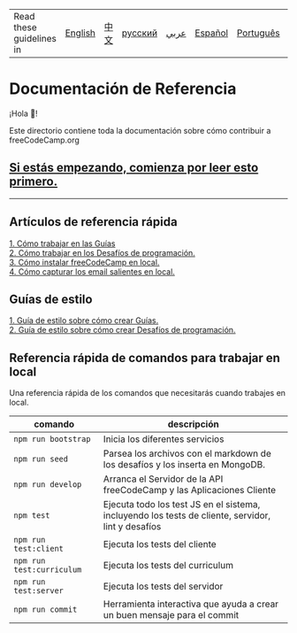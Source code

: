 <table>
    <tr>
        <td> Read these guidelines in </td>
        <td><a href="/CONTRIBUTING.md"> English </a></td>
        <td><a href="/docs/chinese/README.md"> 中文 </a></td>
        <td><a href="/docs/russian/README.md"> русский </a></td>
        <td><a href="/docs/arabic/README.md"> عربي </a></td>
        <td><a href="/docs/spanish/README.md"> Español </a></td>
        <td><a href="/docs/portuguese/README.md"> Português </a></td>
        <td><a href="/docs/german/README.md"> Deutsch </a></td>
    </tr>
</table>

# Documentación de Referencia

¡Hola 👋!

Este directorio contiene toda la documentación sobre cómo contribuir a freeCodeCamp.org


## [Si estás empezando, comienza por leer esto primero.](/CONTRIBUTING.md)

---

## Artículos de referencia rápida

<a href="/docs/spanish/how-to-work-on-guide-articles.md">1. Cómo trabajar en las Guías</a><br>
<a href="/docs/spanish/how-to-work-on-coding-challenges.md">2. Cómo trabajar en los Desafíos de programación.</a><br>
<a href="/docs/spanish/how-to-setup-freecodecamp-locally.md">3. Cómo instalar freeCodeCamp en local.</a><br>
<a href="/docs/spanish/how-to-catch-outgoing-emails-locally.md">4. Cómo capturar los email salientes en local.</a>

## Guías de estilo

<a href="/docs/spanish/how-to-work-on-guide-articles.md">1. Guía de estilo sobre cómo crear Guías.</a><br>
<a href="/docs/spanish/how-to-work-on-coding-challenges.md">2. Guía de estilo sobre cómo crear Desafíos de programación.</a>

## Referencia rápida de comandos para trabajar en local

Una referencia rápida de los comandos que necesitarás cuando trabajes en local.

| comando | descripción |
| ------- | ----------- |
| `npm run bootstrap` | Inicia los diferentes servicios |
| `npm run seed` | Parsea los archivos con el markdown de los desafíos y los inserta en MongoDB. |
| `npm run develop` | Arranca el Servidor de la API freeCodeCamp y las Aplicaciones Cliente |
| `npm test` |  Ejecuta todo los test JS en el sistema, incluyendo los tests de cliente, servidor, lint y desafíos |
| `npm run test:client` | Ejecuta los tests del cliente |
| `npm run test:curriculum` | Ejecuta los tests del curriculum |
| `npm run test:server` | Ejecuta los tests del servidor |
| `npm run commit` | Herramienta interactiva que ayuda a crear un buen mensaje para el commit |

